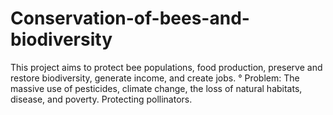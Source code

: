 # Conservation-of-bees-and-biodiversity
This project aims to protect bee populations, food production, preserve and restore biodiversity, generate income, and create jobs. ° Problem: The massive use of pesticides, climate change, the loss of natural habitats, disease, and poverty. Protecting pollinators. 
